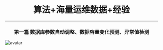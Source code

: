 # <center>算法+海量运维数据+经验 </center>
---
### <center>第一篇  数据库参数自动调整、数据容量变化预测、异常值检测</center>

![avatar](https://edwinjiang703.github.io/images/AIops_total.png)
<!-- more -->
